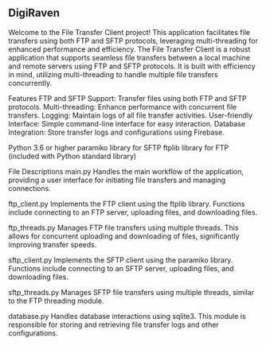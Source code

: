 ## DigiRaven

Welcome to the File Transfer Client project! This application facilitates file transfers using both FTP and SFTP protocols, leveraging multi-threading for enhanced performance and efficiency.
The File Transfer Client is a robust application that supports seamless file transfers between a local machine and remote servers using FTP and SFTP protocols. It is built with efficiency in mind, utilizing multi-threading to handle multiple file transfers concurrently.

Features
FTP and SFTP Support: Transfer files using both FTP and SFTP protocols.
Multi-threading: Enhance performance with concurrent file transfers.
Logging: Maintain logs of all file transfer activities.
User-friendly Interface: Simple command-line interface for easy interaction.
Database Integration: Store transfer logs and configurations using Firebase.

Python 3.6 or higher
paramiko library for SFTP
ftplib library for FTP (included with Python standard library)

File Descriptions
main.py
Handles the main workflow of the application, providing a user interface for initiating file transfers and managing connections.

ftp_client.py
Implements the FTP client using the ftplib library. Functions include connecting to an FTP server, uploading files, and downloading files.

ftp_threads.py
Manages FTP file transfers using multiple threads. This allows for concurrent uploading and downloading of files, significantly improving transfer speeds.

sftp_client.py
Implements the SFTP client using the paramiko library. Functions include connecting to an SFTP server, uploading files, and downloading files.

sftp_threads.py
Manages SFTP file transfers using multiple threads, similar to the FTP threading module.

database.py
Handles database interactions using sqlite3. This module is responsible for storing and retrieving file transfer logs and other configurations.
